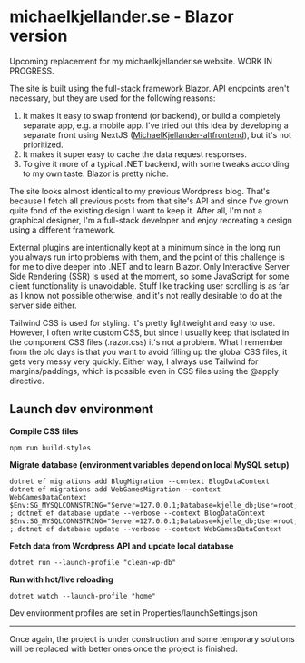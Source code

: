 # michaelkjellander.se - Blazor version

Upcoming replacement for my michaelkjellander.se website. WORK IN PROGRESS.

The site is built using the full-stack framework Blazor. API endpoints aren't necessary, 
but they are used for the following reasons:
1. It makes it easy to swap frontend (or backend), or build a completely separate app, e.g.
a mobile app. I've tried out this idea by developing a separate front using NextJS 
([MichaelKjellander-altfrontend](https://github.com/Apmannen/MichaelKjellander-frontend)), but
it's not prioritized.
2. It makes it super easy to cache the data request responses.
3. To give it more of a typical .NET backend, with some tweaks according to my own taste. 
Blazor is pretty niche.

The site looks almost identical to my previous Wordpress blog. That's because I fetch
all previous posts from that site's API and since I've grown quite fond of the existing design
I want to keep it. After all, I'm not a graphical designer, I'm a full-stack developer and
enjoy recreating a design using a different framework.

External plugins are intentionally kept at a minimum since in the long run you always run
into problems with them, and the point of this challenge is for me to dive deeper into
.NET and to learn Blazor. Only Interactive Server Side Rendering (SSR) is used at the moment,
so some JavaScript for some client functionality is unavoidable. Stuff like tracking user 
scrolling is as far as I know not possible otherwise, and it's not really desirable to
do at the server side either.

Tailwind CSS is used for styling. It's pretty lightweight and easy to use. However, I often
write custom CSS, but since I usually keep that isolated in the component CSS files (.razor.css) 
it's not a problem. What I remember from the old days is that you want to avoid filling up the 
global CSS files, it gets very messy very quickly. Either way, I always use Tailwind for 
margins/paddings, which is possible even in CSS files using the @apply directive.

## Launch dev environment

**Compile CSS files**
```
npm run build-styles
```

**Migrate database (environment variables depend on local MySQL setup)**
```
dotnet ef migrations add BlogMigration --context BlogDataContext
dotnet ef migrations add WebGamesMigration --context WebGamesDataContext
$Env:SG_MYSQLCONNSTRING="Server=127.0.0.1;Database=kjelle_db;User=root;Port=3306;SslMode=none;Password=test;" ; dotnet ef database update --verbose --context BlogDataContext
$Env:SG_MYSQLCONNSTRING="Server=127.0.0.1;Database=kjelle_db;User=root;Port=3306;SslMode=none;Password=test;" ; dotnet ef database update --verbose --context WebGamesDataContext
```

**Fetch data from Wordpress API and update local database**
```
dotnet run --launch-profile "clean-wp-db"
```
**Run with hot/live reloading**
```
dotnet watch --launch-profile "home"
```
Dev environment profiles are set in Properties/launchSettings.json

-----

Once again, the project is under construction and some temporary solutions will be replaced
with better ones once the project is finished.
